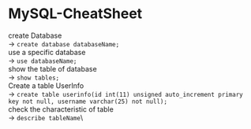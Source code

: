 # MySQL-CheatSheet
create Database\
-> `create database databaseName;`\
use a specific database\
-> `use databaseName;`\
show the table of database\
-> `show tables;`\
Create a table UserInfo\
-> `create table userinfo(id int(11) unsigned auto_increment primary key not null,
    username varchar(25) not null);`\
check the characteristic of table\
-> `describe tableName`\
